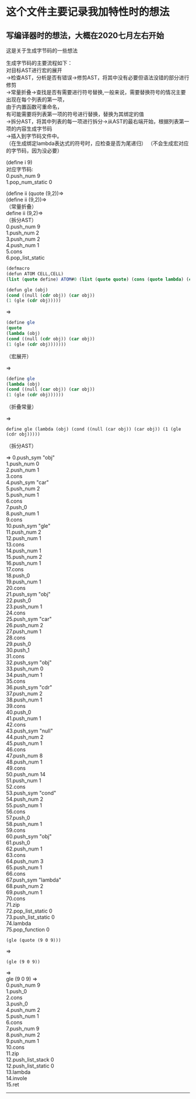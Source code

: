 # 这个文件主要记录我加特性时的想法
## 写编译器时的想法，大概在2020七月左右开始

这是关于生成字节码的一些想法  

生成字节码的主要流程如下：  
	对目标AST进行宏的展开  
  ->检查AST，分析是否有错误->修剪AST，将其中没有必要但语法没错的部分进行修剪  
  ->常量折叠->查找是否有需要进行符号替换,一般来说，需要替换符号的情况主要出现在每个列表的第一项，  
    由于内置函数可重命名，  
    有可能需要将列表第一项的符号进行替换，替换为其绑定的值  
  ->拆分AST，将其中列表的每一项进行拆分->从AST的最右端开始，根据列表第一项的内容生成字节码  
  ->插入到字节码文件中。  
   （在生成绑定lambda表达式的符号时，应检查是否为尾递归）
   （不会生成宏对应的字节码，因为没必要）  

(define i 9)  
对应字节码:  
	0.push_num 9  
	1.pop_num_static 0  

(define ii (quote (9,2))=>  
(define ii (9,2))=>  
（常量折叠）  
define ii (9,2)=>   
（拆分AST）  
	0.push_num 9  
	1.push_num 2  
	3.push_num 2  
	4.push_num 1  
	5.cons  
	6.pop_list_static  

```scheme
(defmacro   
(defun ATOM CELL,CELL)  
(list (quote define) ATOM#0 (list (quote quote) (cons (quote lambda) (cons CELL#0 CELL#1)))))  

(defun gle (obj)   
(cond ((null (cdr obj)) (car obj))    
(1 (gle (cdr obj)))))  

```

=>
```scheme
(define gle  
(quote  
(lambda (obj)  
(cond ((null (cdr obj)) (car obj))  
(1 (gle (cdr obj)))))))  
```
（宏展开）

=>
```scheme
(define gle
(lambda (obj)
(cond ((null (car obj)) (car obj))
(1 (gle (cdr obj))))))
```
（折叠常量）

=>
```
define gle (lambda (obj) (cond ((null (car obj)) (car obj)) (1 (gle (cdr obj)))))
```
（拆分AST）

=>
0.push_sym "obj"  
1.push_num 0  
2.push_num 1  
3.cons  
4.push_sym "car"  
5.push_num 2  
5.push_num 1  
6.cons  
7.push_0  
8.push_num 1  
9.cons  
10.push_sym "gle"  
11.push_num 2  
12.push_num 1  
13.cons  
14.push_num 1  
15.push_num 2  
16.push_num 1  
17.cons  
18.push_0  
19.push_num 1  
20.cons  
21.push_sym "obj"  
22.push_0  
23.push_num 1  
24.cons  
25.push_sym "car"  
26.push_num 2  
27.push_num 1  
28.cons  
29.push_0  
30.push_1  
31.cons  
32.push_sym "obj"  
33.push_num 0  
34.push_num 1  
35.cons  
36.push_sym "cdr"  
37.push_num 2  
38.push_num 1  
39.cons  
40.push_0  
41.push_num 1  
42.cons  
43.push_sym "null"  
44.push_num 2  
45.push_num 1  
46.cons  
47.push_num 8  
48.push_num 1  
49.cons  
50.push_num 14  
51.push_num 1  
52.cons  
53.push_sym "cond"  
54.push_num 2  
55.push_num 1  
56.cons  
57.push_0  
58.push_num 1  
59.cons  
60.push_sym "obj"  
61.push_0  
62.push_num 1  
63.cons  
64.push_num 3  
65.push_num 1  
66.cons  
67.push_sym "lambda"  
68.push_num 2  
69.push_num 1  
70.cons  
71.zip  
72.pop_list_static 0  
73.push_list_static 0  
74.lambda  
75.pop_function 0  


```
(gle (quote (9 0 9)))
```
=>  
```
(gle (9 0 9))
```
=>  
gle (9 0 9)
=>  
0.push_num 9  
1.push_0  
2.cons  
3.push_0  
4.push_num 2  
5.push_num 1  
6.cons  
7.push_num 9  
8.push_num 2  
9.push_num 1  
10.cons  
11.zip  
12.push_list_stack 0  
12.push_list_static 0  
13.lambda  
14.invole  
15.ret  

---
